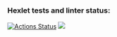 ### Hexlet tests and linter status:
[![Actions Status](https://github.com/Nikitang/frontend-project-44/actions/workflows/hexlet-check.yml/badge.svg)](https://github.com/Nikitang/frontend-project-44/actions)
<a href="https://codeclimate.com/github/Nikitang/frontend-project-44/maintainability"><img src="https://api.codeclimate.com/v1/badges/168f7c90cf2137d8c04f/maintainability" /></a>